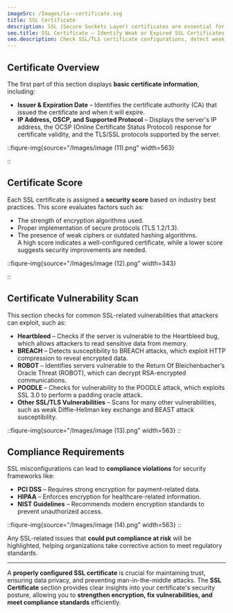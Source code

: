 ```yaml
---
imageSrc: /Images/la--certificate.svg
title: SSL Certificate
description: SSL (Secure Sockets Layer) certificates are essential for securing communication between users and web applications. They ensure that data is encrypted during transmission, protecting it from interception or tampering. The <strong>SSL Certificate</strong> section provides a detailed analysis of a website's SSL/TLS configuration, helping you identify potential security weaknesses and compliance violations.
seo.title: SSL Certificate – Identify Weak or Expired SSL Certificates
seo.description: Check SSL/TLS certificate configurations, detect weak ciphers, and ensure your web applications maintain strong encryption.
---
```


## Certificate Overview

The first part of this section displays **basic certificate information**, including:

- **Issuer & Expiration Date** – Identifies the certificate authority (CA) that issued the certificate and when it will expire.
- **IP Address, OSCP, and Supported Protocol** – Displays the server's IP address, the OCSP (Online Certificate Status Protocol) response for certificate validity, and the TLS/SSL protocols supported by the server.

::fiqure-img{source="/Images/image (11).png" width=563}


::

## Certificate Score

Each SSL certificate is assigned a **security score** based on industry best practices. This score evaluates factors such as:

- The strength of encryption algorithms used.
- Proper implementation of secure protocols (TLS 1.2/1.3).
- The presence of weak ciphers or outdated hashing algorithms.\
  A high score indicates a well-configured certificate, while a lower score suggests security improvements are needed.

::fiqure-img{source="/Images/image (12).png" width=343}


::

## Certificate Vulnerability Scan

This section checks for common SSL-related vulnerabilities that attackers can exploit, such as:

- **Heartbleed** – Checks if the server is vulnerable to the Heartbleed bug, which allows attackers to read sensitive data from memory.
- **BREACH** – Detects susceptibility to BREACH attacks, which exploit HTTP compression to reveal encrypted data.
- **ROBOT** – Identifies servers vulnerable to the Return Of Bleichenbacher’s Oracle Threat (ROBOT), which can decrypt RSA-encrypted communications.
- **POODLE** – Checks for vulnerability to the POODLE attack, which exploits SSL 3.0 to perform a padding oracle attack.
- **Other SSL/TLS Vulnerabilities** – Scans for many other vulnerabilities, such as weak Diffie-Hellman key exchange and BEAST attack susceptibility.

::fiqure-img{source="/Images/image (13).png" width=563}
::

## Compliance Requirements

SSL misconfigurations can lead to **compliance violations** for security frameworks like:

- **PCI DSS** – Requires strong encryption for payment-related data.
- **HIPAA** – Enforces encryption for healthcare-related information.
- **NIST Guidelines** – Recommends modern encryption standards to prevent unauthorized access.

::fiqure-img{source="/Images/image (14).png" width=563}
::

Any SSL-related issues that **could put compliance at risk** will be highlighted, helping organizations take corrective action to meet regulatory standards.

---

A **properly configured SSL certificate** is crucial for maintaining trust, ensuring data privacy, and preventing man-in-the-middle attacks. The **SSL Certificate** section provides clear insights into your certificate's security posture, allowing you to **strengthen encryption, fix vulnerabilities, and meet compliance standards** efficiently.
